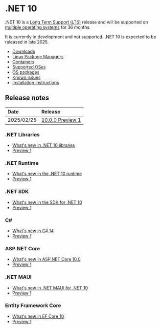 # .NET 10

.NET 10 is a [Long Term Support (LTS)](../../release-policies.md) release and will be supported on [multiple operating systems](supported-os.md) for 36 months.

It is currently in development and not supported. .NET 10 is expected to be released in late 2025.

- [Downloads](https://dotnet.microsoft.com/download/dotnet/10.0)
- [Linux Package Managers](https://learn.microsoft.com/dotnet/core/install/linux)
- [Containers](https://hub.docker.com/_/microsoft-dotnet)
- [Supported OSes](supported-os.md)
- [OS packages](./os-packages.md)
- [Known Issues](known-issues.md)
- [Installation instructions](install.md)

## Release notes

| Date | Release |
| :-- | :-- |
| 2025/02/25 | [10.0.0 Preview 1](preview/preview1/README.md) |

### .NET Libraries

- [What's new in .NET 10 libraries](https://learn.microsoft.com/dotnet/core/whats-new/dotnet-10/overview#net-libraries)
- [Preview 1](preview/preview1/libraries.md)

### .NET Runtime

- [What's new in the .NET 10 runtime](https://learn.microsoft.com/dotnet/core/whats-new/dotnet-10/runtime)
- [Preview 1](preview/preview1/runtime.md)

### .NET SDK

- [What's new in the SDK for .NET 10](https://learn.microsoft.com/dotnet/core/whats-new/dotnet-10/sdk)
- [Preview 1](preview/preview1/sdk.md)

### C\#

- [What's new in C# 14](https://learn.microsoft.com/dotnet/csharp/whats-new/csharp-14)
- [Preview 1](preview/preview1/csharp.md)

### ASP.NET Core

- [What's new in ASP.NET Core 10.0](https://learn.microsoft.com/aspnet/core/release-notes/aspnetcore-10.0)
- [Preview 1](preview/preview1/aspnetcore.md)

### .NET MAUI

- [What's new in .NET MAUI for .NET 10](https://learn.microsoft.com/dotnet/maui/whats-new/dotnet-10)
- [Preview 1](preview/preview1/dotnetmaui.md)

### Entity Framework Core

- [What's new in EF Core 10](https://learn.microsoft.com/ef/core/what-is-new/ef-core-10.0/whatsnew)
- [Preview 1](preview/preview1/efcore.md)
